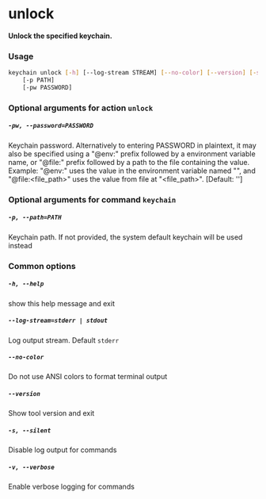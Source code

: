 
unlock
======


**Unlock the specified keychain.**
### Usage
```bash
keychain unlock [-h] [--log-stream STREAM] [--no-color] [--version] [-s] [-v]
    [-p PATH]
    [-pw PASSWORD]
```
### Optional arguments for action `unlock`

##### `-pw, --password=PASSWORD`


Keychain password. Alternatively to entering PASSWORD in plaintext, it may also be specified using a "@env:" prefix followed by a environment variable name, or "@file:" prefix followed by a path to the file containing the value. Example: "@env:<variable>" uses the value in the environment variable named "<variable>", and "@file:<file_path>" uses the value from file at "<file_path>". [Default: '']
### Optional arguments for command `keychain`

##### `-p, --path=PATH`


Keychain path. If not provided, the system default keychain will be used instead
### Common options

##### `-h, --help`


show this help message and exit
##### `--log-stream=stderr | stdout`


Log output stream. Default `stderr`
##### `--no-color`


Do not use ANSI colors to format terminal output
##### `--version`


Show tool version and exit
##### `-s, --silent`


Disable log output for commands
##### `-v, --verbose`


Enable verbose logging for commands
